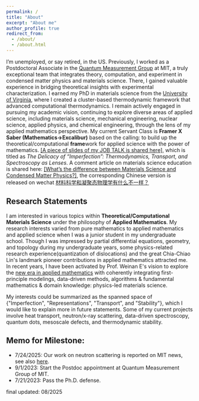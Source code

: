 ```yaml
---
permalink: /
title: "About"
excerpt: "About me"
author_profile: true
redirect_from: 
  - /about/
  - /about.html
---
```


I’m unemployed, or say retired, in the US. Previously, I worked as a Postdoctoral Associate in the [Quantum Measurement Group](http://qm.mit.edu) at MIT, a truly exceptional team that integrates theory, computation, and experiment in condensed matter physics and materials science. There, I gained valuable experience in bridging theoretical insights with experimental characterization. I earned my PhD in materials science from the [University of Virginia](http://www.virginia.edu/), where I created a cluster-based thermodynamic framework that advanced computational thermodynamics. I remain actively engaged in pursuing my academic vision, continuing to explore diverse areas of applied science, including materials science, mechanical engineering, nuclear science, applied physics, and chemical engineering, through the lens of my applied mathematics perspective.
My current Servant Class is **Framer X Saber (Mathematics->Excalibur)** based on the calling: to build up the theoretical/computational **frame**work for applied science with the power of mathematics. [\[A piece of slides of my JOB TALK is shared here\]](http://ChuLiangFu.github.io/files/RS_Chuliang.pdf), which is titled as *The Delicacy of “Imperfection”: Thermodynamics, Transport, and Spectroscopy as Lenses*. A comment article on materials science education is shared here: [\[What’s the difference between Materials Science and Condensed Matter Physics?\]](http://ChuLiangFu.github.io/files/RS_Chuliang.pdf), the corresponding Chinese version is released on wechat [
材料科学和凝聚态物理学有什么不一样？](https://mp.weixin.qq.com/s/huofWLq8P5KESFUQVXJZLA)

Research Statements
---
I am interested in various topics within **Theoretical/Computational Materials Science** under the philosophy of **Applied Mathematics**. My research interests varied from pure mathematics to applied mathematics and applied science when I was a junior student in my undergraduate school. Though I was impressed by partial differential equations, geometry, and topology during my undergraduate years, some physics-related research experience(quantization of dislocations) and the great Chia-Chiao Lin's landmark pioneer contributions in applied mathematics attracted me. In recent years, I have been activated by Prof. Weinan E's vision to explore the [new era in applied mathematics](https://www.ams.org/notices/202104/rnoti-p565.pdf) with coherently integrating first-principle modelings, data-driven methods, algorithms & fundamental mathematics & domain knowledge: physics-led materials science. 

My interests could be summarized as the spanned space of {"Imperfection", "Representations", "Transport", and "Stability"}, which I would like to explain more in future statements. Some of my current projects involve heat transport, neutron/x-ray scattering, data-driven spectroscopy, quantum dots, mesoscale defects, and thermodynamic stability. 


Memo for Milestone:
---
* 7/24/2025: Our work on neutron scattering is reported on MIT news, see also [here](https://news.mit.edu/2025/theory-guided-strategy-expands-measurable-quantum-interactions-scope-0724).
* 9/1/2023: Start the Postdoc appointment at Quantum Measurement Group of MIT.
* 7/21/2023: Pass the Ph.D. defense.

final updated: 08/2025



